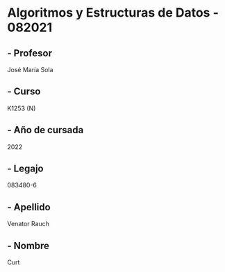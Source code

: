 # Algoritmos y Estructuras de Datos - 082021
## - Profesor
  José María Sola
## - Curso
  K1253 (N)
## - Año de cursada
  2022
## - Legajo
  083480-6
## - Apellido
  Venator Rauch
## - Nombre
  Curt
